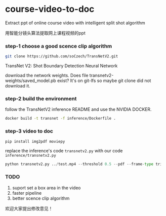 # course-video-to-doc
Extract ppt of online course video with intelligent split shot algorithm

用智能分镜头算法提取网上课程视频的ppt

### step-1 choose a good scence clip algorithm
```bash
git clone https://github.com/soCzech/TransNetV2.git
```

TransNet V2: Shot Boundary Detection Neural Network

download the network weights. Does file transnetv2-weights/saved_model.pb exist? It's on git-lfs so maybe git clone did not download it.

### step-2 build the environment
follow the TransNetV2 inference README and use the NVIDIA DOCKER.

```bash
docker build -t transnet -f inference/Dockerfile .
```

### step-3 video to doc
```bash
pip install img2pdf moviepy 
```
replace the  inference's code `transnetv2.py` with our code `inference/transnetv2.py`

```python
python transnetv2.py ../test.mp4 --threshold 0.5 --pdf --frame-type triple # to get a pdf
```

### TODO
1. suport set a box area in the video
2. faster pipeline
3. better scence clip algorithm

欢迎大家提出修改意见！